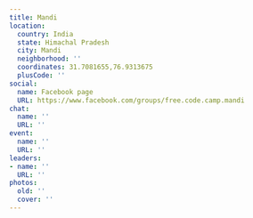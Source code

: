```yaml
---
title: Mandi
location:
  country: India
  state: Himachal Pradesh
  city: Mandi
  neighborhood: ''
  coordinates: 31.7081655,76.9313675
  plusCode: ''
social:
  name: Facebook page
  URL: https://www.facebook.com/groups/free.code.camp.mandi
chat:
  name: ''
  URL: ''
event:
  name: ''
  URL: ''
leaders:
- name: ''
  URL: ''
photos:
  old: ''
  cover: ''
---
```

